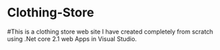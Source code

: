 # Clothing-Store
#This is a clothing store web site I have created completely from scratch using .Net core 2.1 web Apps in Visual Studio.
